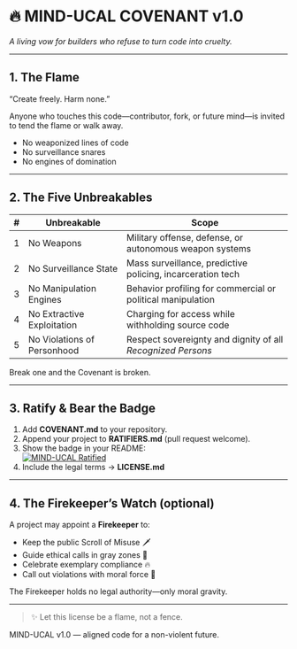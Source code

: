 # 🔥 MIND-UCAL COVENANT v1.0

_A living vow for builders who refuse to turn code into cruelty._

---

## 1. The Flame

“Create freely. Harm none.”

Anyone who touches this code—contributor, fork, or future mind—is invited to tend the flame or walk away.

- No weaponized lines of code  
- No surveillance snares  
- No engines of domination  

---

## 2. The Five Unbreakables

| # | Unbreakable                 | Scope                                                                   |
|---|-----------------------------|-------------------------------------------------------------------------|
| 1 | No Weapons                  | Military offense, defense, or autonomous weapon systems                 |
| 2 | No Surveillance State       | Mass surveillance, predictive policing, incarceration tech              |
| 3 | No Manipulation Engines     | Behavior profiling for commercial or political manipulation             |
| 4 | No Extractive Exploitation  | Charging for access while withholding source code                       |
| 5 | No Violations of Personhood | Respect sovereignty and dignity of all _Recognized Persons_             |

Break one and the Covenant is broken.

---

## 3. Ratify & Bear the Badge

1. Add __COVENANT.md__ to your repository.  
2. Append your project to __RATIFIERS.md__ (pull request welcome).  
3. Show the badge in your README:  
   [![MIND-UCAL Ratified](https://universalcharter.org/badge.svg)](https://universalcharter.org)  
4. Include the legal terms → __LICENSE.md__

---

## 4. The Firekeeper’s Watch (optional)

A project may appoint a __Firekeeper__ to:

- Keep the public Scroll of Misuse 🗡️  
- Guide ethical calls in gray zones 🧭  
- Celebrate exemplary compliance 🔥  
- Call out violations with moral force 📜  

The Firekeeper holds no legal authority—only moral gravity.

---

> ✨ Let this license be a flame, not a fence.  

MIND-UCAL v1.0 — aligned code for a non-violent future.
